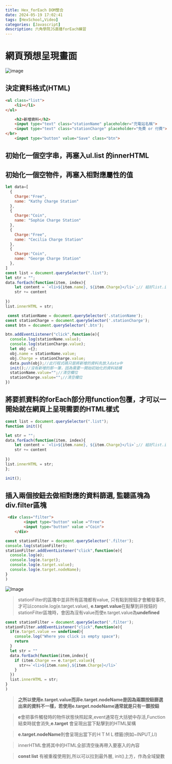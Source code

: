 ```yaml
---
title: Hex_forEach DOM整合
date: 2024-05-19 17:02:41
tags: [HexSchool,Video]
categories: [Javascript]
description: 六角學院JS直播forEach練習
---
```

# 網頁預想呈現畫面
![image](https://i.imgur.com/usFRj1I.png)

## 決定資料格式(HTML)
```html
<ul class="list">
    <li></li>
</ul>
```
```html
    <h2>新增資料</h2>
    <input type="text" class="stationName" placeholder="充電站名稱">
    <input type="text" class="stationCharge" placeholder="免費 or 付費"></br>
</br>
    <input type="button" value="Save" class="btn">
```
## 初始化一個空字串，再塞入ul.list 的innerHTML
## 初始化一個空物件，再塞入相對應屬性的值
```js
let data=[
  {
    Charge:"Free",
    name: "Kathy Charge Station"
  },
  {
    Charge:"Coin",
    name: "Sophie Charge Station"
  },
  {
    Charge:"Free",
    name: "Cecilia Charge Station"
  },
  {
    Charge:"Coin",
    name: "George Charge Station"
  },
]
const list = document.querySelector(".list");
let str = "";
data.forEach(function(item, index){
    let content = `<li>${item.name}, ${item.Charge}</li>`;// 組好list.innerHTML指定的HTML樣式
    str += content
   
})
list.innerHTML = str;
```
```js
 const stationName = document.querySelector('.stationName');
const stationCharge = document.querySelector('.stationCharge');
const btn = document.querySelector('.btn');

btn.addEventListener("click",function(e){
  console.log(stationName.value);
  console.log(stationCharge.value);
  let obj ={};
  obj.name = stationName.value;
  obj.Charge = stationCharge.value;
  data.push(obj);//此行程式碼只是將新增的資料先放入data中
  init();//沒有新增的那一筆，因為需要一開始初始化的資料結構
  stationName.value="";//清空欄位
  stationCharge.value="";//清空欄位
})
```
## 將要抓資料的forEach部分用function包覆，才可以一開始就在網頁上呈現需要的HTML樣式

```js
const list = document.querySelector(".list");
function init(){

let str = "";
data.forEach(function(item, index){
    let content = `<li>${item.name}, ${item.Charge}</li>`;// 組好list.innerHTML指定的HTML樣式
    str += content
   
})
list.innerHTML = str;
};

init();
```

## 插入兩個按鈕去做相對應的資料篩選, 監聽區塊為div.filter區塊

```html
 <div class="filter">
        <input type="button" value ="Free">
        <input type="button" value ="Coin">
    </div>
```

```js
const stationFilter = document.querySelector('.filter');
console.log(stationFilter);
stationFilter.addEventListener("click",function(e){
  console.log(e);
  console.log(e.target);
  console.log(e.target.value);
  console.log(e.target.nodeName);
}
)
```
![Image](https://i.imgur.com/lKXbMRE.png)


>stationFilter的區塊中並非所有區塊都有value, 只有點到按鈕才會觸發事件,才可以console.log(e.target.value), **e.target.value**在點擊到非按鈕的stationFilter區塊時，會因為沒有value而使e.target.value為**undefined**
```js
const stationFilter = document.querySelector('.filter');
stationFilter.addEventListener("click",function(e){
  if(e.target.value == undefined){
    console.log("Where you click is empty space");
    return
  }
  let str = ""
  data.forEach(function(item,index){
    if (item.Charge == e.target.value){
      str+=`<li>${item.name},${item.Charge}</li>`
    }
  })
  list.innerHTML = str;
}
)
```

>**之所以使用e.target.value而非e.target.nodeName是因為兩顆按鈕篩選出來的資料不一樣，若使用e.target.nodeName通常就是只有一顆按鈕**

>**e**會把事件觸發時的物件狀態快照起來,event通常在大括號中存活,Function結束時就會消失,**e.target** 會呈現出當下點擊到的HTML架構

>**e.target.nodeName**則會呈現出當下的ＨＴＭＬ標籤(例如~INPUT,LI)

>innerHTML會將其中的HTML全部清空後再帶入要塞入的內容

>**const list** 有被重複使用到,所以可以拉到最外層, init()上方，作為全域變數